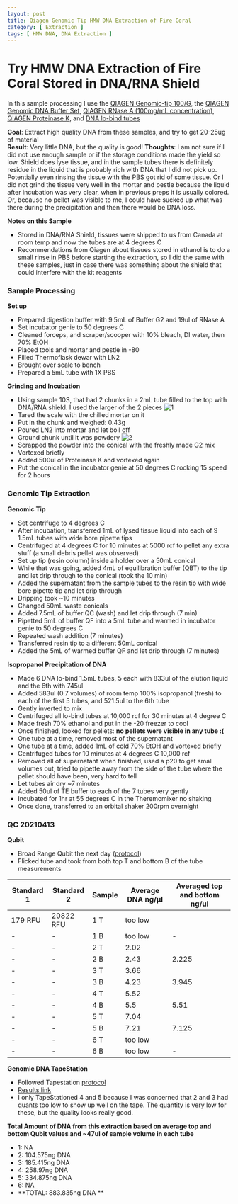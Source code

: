 ```yaml
---
layout: post
title: Qiagen Genomic Tip HMW DNA Extraction of Fire Coral
category: [ Extraction ]
tags: [ HMW DNA, DNA Extraction ]
---
```


# Try HMW DNA Extraction of Fire Coral Stored in DNA/RNA Shield

In this sample processing I use the [QIAGEN Genomic-tip 100/G](https://www.qiagen.com/us/products/discovery-and-translational-research/dna-rna-purification/dna-purification/genomic-dna/qiagen-genomic-tip-100g/#orderinginformation), the [QIAGEN Genomic DNA Buffer Set](https://www.qiagen.com/us/products/discovery-and-translational-research/dna-rna-purification/dna-purification/genomic-dna/blood-and-cell-culture-dna-midi-kit/#orderinginformation), [QIAGEN RNase A (100mg/mL concentration)](https://www.qiagen.com/us/products/discovery-and-translational-research/lab-essentials/enzymes/rnase-a/?clear=true#orderinginformation), [QIAGEN Proteinase K](https://www.qiagen.com/us/products/discovery-and-translational-research/lab-essentials/enzymes/qiagen-proteinase-k/?clear=true#orderinginformation), and [DNA lo-bind tubes](https://online-shop.eppendorf.us/US-en/Laboratory-Consumables-44512/Tubes-44515/DNA-LoBind-Tubes-PF-56252.html)


**Goal**: Extract high quality DNA from these samples, and try to get 20-25ug of material  
**Result**: Very little DNA, but the quality is good!
**Thoughts**: I am not sure if I did not use enough sample or if the storage conditions made the yield so low. Shield does lyse tissue, and in the sample tubes there is definitely residue in the liquid that is probably rich with DNA that I did not pick up. Potentially even rinsing the tissue with the PBS got rid of some tissue. Or I did not grind the tissue very well in the mortar and pestle because the liquid after incubation was very clear, when in previous preps it is usually colored. Or, because no pellet was visible to me, I could have sucked up what was there during the precipitation and then there would be DNA loss.

**Notes on this Sample**  
- Stored in DNA/RNA Shield, tissues were shipped to us from Canada at room temp and now the tubes are at 4 degrees C
- Recommendations from Qiagen about tissues stored in ethanol is to do a small rinse in PBS before starting the extraction, so I did the same with these samples, just in case there was something about the shield that could interfere with the kit reagents


### Sample Processing

**Set up**

- Prepared digestion buffer with 9.5mL of Buffer G2 and 19ul of RNase A
- Set incubator genie to 50 degrees C
- Cleaned forceps, and scraper/scooper with 10% bleach, DI water, then 70% EtOH
- Placed tools and mortar and pestle in -80
- Filled Thermoflask dewar with LN2
- Brought over scale to bench
- Prepared a 5mL tube with 1X PBS

**Grinding and Incubation**

- Using sample 10S, that had 2 chunks in a 2mL tube filled to the top with DNA/RNA shield. I used the larger of the 2 pieces
![1](https://raw.githubusercontent.com/meschedl/MESPutnam_Open_Lab_Notebook/master/images/IMG_5200.jpg)
- Tared the scale with the chilled mortar on it
- Put in the chunk and weighed: 0.43g
- Poured LN2 into mortar and let boil off
- Ground chunk until it was powdery
![2](https://raw.githubusercontent.com/meschedl/MESPutnam_Open_Lab_Notebook/master/images/IMG_5201.jpg)
- Scrapped the powder into the conical with the freshly made G2 mix
- Vortexed briefly
- Added 500ul of Proteinase K and vortexed again
- Put the conical in the incubator genie at 50 degrees C rocking 15 speed for 2 hours

### Genomic Tip Extraction

**Genomic Tip**

- Set centrifuge to 4 degrees C
- After incubation, transferred 1mL of lysed tissue liquid into each of 9 1.5mL tubes with wide bore pipette tips
- Centrifuged at 4 degrees C for 10 minutes at 5000 rcf to pellet any extra stuff (a small debris pellet was observed)
- Set up tip (resin column) inside a holder over a 50mL conical
- While that was going, added 4mL of equilibration buffer (QBT) to the tip and let drip through to the conical (took the 10 min)
- Added the supernatant from the sample tubes to the resin tip with  wide bore pipette tip and let drip through
- Dripping took ~10 minutes
- Changed 50mL waste conicals
- Added 7.5mL of buffer QC (wash) and let drip through (7 min)
- Pipetted 5mL of buffer QF into a 5mL tube and warmed in incubator genie to 50 degrees C
- Repeated wash addition (7 minutes)
- Transferred resin tip to a different 50mL conical
- Added the 5mL of warmed buffer QF and let drip through (7 minutes)

**Isopropanol Precipitation of DNA**

- Made 6 DNA lo-bind 1.5mL tubes, 5 each with 833ul of the elution liquid and the 6th with 745ul
- Added 583ul (0.7 volumes) of room temp 100% isopropanol (fresh) to each of the first 5 tubes, and 521.5ul to the 6th tube
- Gently inverted to mix
- Centrifuged all lo-bind tubes at 10,000 rcf for 30 minutes at 4 degree C
- Made fresh 70% ethanol and put in the -20 freezer to cool
- Once finished, looked for pellets: **no pellets were visible in any tube :(**
- One tube at a time, removed most of the supernatant
- One tube at a time, added 1mL of cold 70% EtOH and vortexed briefly
- Centrifuged tubes for 10 minutes at 4 degrees C 10,000 rcf
- Removed all of supernatant when finished, used a p20 to get small volumes out, tried to pipette away from the side of the tube where the pellet should have been, very hard to tell
- Let tubes air dry ~7 minutes
- Added 50ul of TE buffer to each of the 7 tubes very gently
- Incubated for 1hr at 55 degrees C in the Theremomixer no shaking
- Once done, transferred to an orbital shaker 200rpm overnight

### QC 20210413

**Qubit**

- Broad Range Qubit the next day ([protocol](https://github.com/meschedl/PPP-Lab-Resources/blob/master/Protocols/Qubit-Assay-Protocol.md))
- Flicked tube and took from both top T and bottom B of the tube measurements

|Standard 1|Standard 2|Sample|Average DNA ng/µl| Averaged top and bottom ng/ul|
|---|----|----|----|---|
|179 RFU|20822 RFU|1 T|too low||
|-|-|1 B|too low|-|
|-|-|2 T|2.02||
|-|-|2 B|2.43|2.225|
|-|-|3 T|3.66||
|-|-|3 B|4.23|3.945|
|-|-|4 T|5.52||
|-|-|4 B|5.5|5.51|
|-|-|5 T|7.04||
|-|-|5 B|7.21|7.125|
|-|-|6 T|too low||
|-|-|6 B|too low|-|

**Genomic DNA TapeStation**

- Followed Tapestation [protocol](https://meschedl.github.io/MESPutnam_Open_Lab_Notebook/DNA-Tapestation/)
- [Results link](https://github.com/meschedl/MESPutnam_Open_Lab_Notebook/blob/master/tapestation_pdfs/2021-04-13%20-%2010.15.10.pdf)
- I only TapeStationed 4 and 5 because I was concerned that 2 and 3 had quants too low to show up well on the tape. The quantity is very low for these, but the quality looks really good.

**Total Amount of DNA from this extraction based on average top and bottom Qubit values and ~47ul of sample volume in each tube**
- 1: NA
- 2: 104.575ng DNA
- 3: 185.415ng DNA
- 4: 258.97ng DNA
- 5: 334.875ng DNA
- 6: NA
- **TOTAL: 883.835ng DNA **
